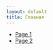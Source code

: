 ```yaml
---
layout: default
title: Главная
---
```


<div id="menu">
  <ul>
    <li><a href="#page1">Page 1</a></li>
    <li><a href="#page2">Page 2</a></li>
    <!-- Add more pages here -->
  </ul>
</div>
<div id="content">
</div>
